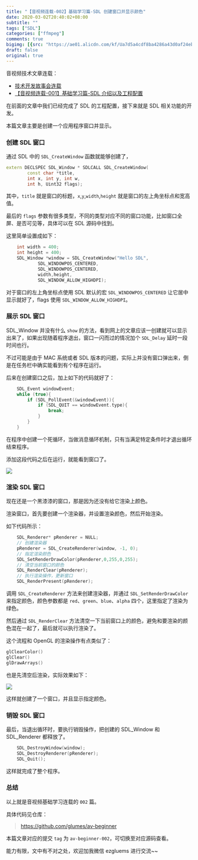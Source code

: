 ```yaml
---
title: "【音视频连载-002】基础学习篇-SDL 创建窗口并显示颜色"
date: 2020-03-02T20:40:02+08:00
subtitle: ""
tags: ["SDL"]
categories: ["ffmpeg"]
comments: true
bigimg: [{src: "https://ae01.alicdn.com/kf/Ua7d5a4cdf8ba4286a43d0af24ebd23a5j.jpg", desc: ""}]
draft: false
original: true
---
```

音视频技术文章连载：

* [技术开发故事会连载](https://mp.weixin.qq.com/s/3uDZtUKngHbDBZd3jFyzpA)
* [【音视频连载-001】基础学习篇-SDL 介绍以及工程配置](https://mp.weixin.qq.com/s/ZKrUiauxSKpfctFD4iHT8g)

在前面的文章中我们已经完成了 SDL 的工程配置，接下来就是 SDL 相关功能的开发。

本篇文章主要是创建一个应用程序窗口并显示。

<!--more-->

### 创建 SDL 窗口

通过 SDL 中的 `SDL_CreateWindow` 函数就能够创建了，

```cpp
extern DECLSPEC SDL_Window * SDLCALL SDL_CreateWindow(
        const char *title,
        int x, int y, int w,
        int h, Uint32 flags);
```

其中，`title` 就是窗口的标题，`x`,`y`,`width`,`height` 就是窗口的左上角坐标点和宽高值。

最后的 `flags` 参数有很多类型，不同的类型对应不同的窗口功能，比如窗口全屏、是否可见等，具体可以在 SDL 源码中找到。

这里简单设置成如下：

```cpp
    int width = 400;
    int height = 400;
    SDL_Window *window = SDL_CreateWindow("Hello SDL",
            SDL_WINDOWPOS_CENTERED,
            SDL_WINDOWPOS_CENTERED,
            width,height,
            SDL_WINDOW_ALLOW_HIGHDPI);
```

对于窗口的左上角坐标点使用 SDL 默认的宏 `SDL_WINDOWPOS_CENTERED` 让它居中显示就好了，flags 使用 `SDL_WINDOW_ALLOW_HIGHDPI`。


### 展示 SDL 窗口

SDL_Window 并没有什么 `show` 的方法，看到网上的文章应该一创建就可以显示出来了，如果出现随着程序退出，窗口一闪而过的情况加个 `SDL_Delay` 延时一段时间也行。

不过可能是由于 MAC 系统或者 SDL 版本的问题，实际上并没有窗口弹出来，倒是在任务栏中确实能看到有个程序在运行。

后来在创建窗口之后，加上如下的代码就好了：

```cpp
    SDL_Event windowEvent;
    while (true){
        if (SDL_PollEvent(&windowEvent)){
            if (SDL_QUIT == windowEvent.type){
                break;
            }
        }
    }
```

在程序中创建一个死循环，当做消息循环机制，只有当满足特定条件时才退出循环结束程序。

添加这段代码之后在运行，就能看到窗口了。

![](https://images.xiaozhuanlan.com/photo/2020/1d025b77a1530eedbf0782e26e233bf6.png)

### 渲染 SDL 窗口

现在还是一个黑漆漆的窗口，那是因为还没有给它渲染上颜色。

渲染窗口，首先要创建一个渲染器，并设置渲染颜色，然后开始渲染。

如下代码所示：

```cpp
    SDL_Renderer* pRenderer = NULL;
    // 创建渲染器
    pRenderer = SDL_CreateRenderer(window, -1, 0);
    // 指定渲染颜色
    SDL_SetRenderDrawColor(pRenderer,0,255,0,255);
    // 清空当前窗口的颜色
    SDL_RenderClear(pRenderer);
    // 执行渲染操作，更新窗口
    SDL_RenderPresent(pRenderer);
```

调用 `SDL_CreateRenderer` 方法来创建渲染器，并通过 `SDL_SetRenderDrawColor` 来指定颜色，颜色参数都是 `red`、`green`、`blue`、`alpha` 四个，这里指定了渲染为绿色。

然后通过 `SDL_RenderClear` 方法清空一下当前窗口上的颜色，避免和要渲染的颜色混在一起了，最后就可以执行渲染了。

这个流程和 OpenGL 的渲染操作有点类似了：

```cpp
glClearColor()
glClear()
glDrawArrays() 
```

也是先清空后渲染，实际效果如下：

![](https://images.xiaozhuanlan.com/photo/2020/26c7c7f2bd4a2135d668ff898352fd3f.png)

这样就创建了一个窗口，并且显示指定颜色。

### 销毁 SDL 窗口

最后，当退出循环时，要执行销毁操作，把创建的 SDL_Window 和 SDL_Renderer 都释放了。

```cpp
    SDL_DestroyWindow(window);
    SDL_DestroyRenderer(pRenderer);
    SDL_Quit();
```

这样就完成了整个程序。

### 总结

以上就是音视频基础学习连载的 `002` 篇。

具体代码见仓库：

> https://github.com/glumes/av-beginner

本篇文章对应的提交 `tag` 为 `av-beginner-002`，可切换至对应源码查看。

能力有限，文中有不对之处，欢迎加我微信 ezgluems 进行交流~~